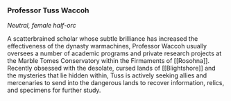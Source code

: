 ### Professor Tuss Waccoh

_Neutral, female half-orc_

A scatterbrained scholar whose subtle brilliance has increased the effectiveness of the dynasty warmachines, Professor Waccoh usually oversees a number of academic programs and private research projects at the Marble Tomes Conservatory within the Firmaments of [[Rosohna]]. Recently obsessed with the desolate, cursed lands of [[Blightshore]] and the mysteries that lie hidden within, Tuss is actively seeking allies and mercenaries to send into the dangerous lands to recover information, relics, and specimens for further study.